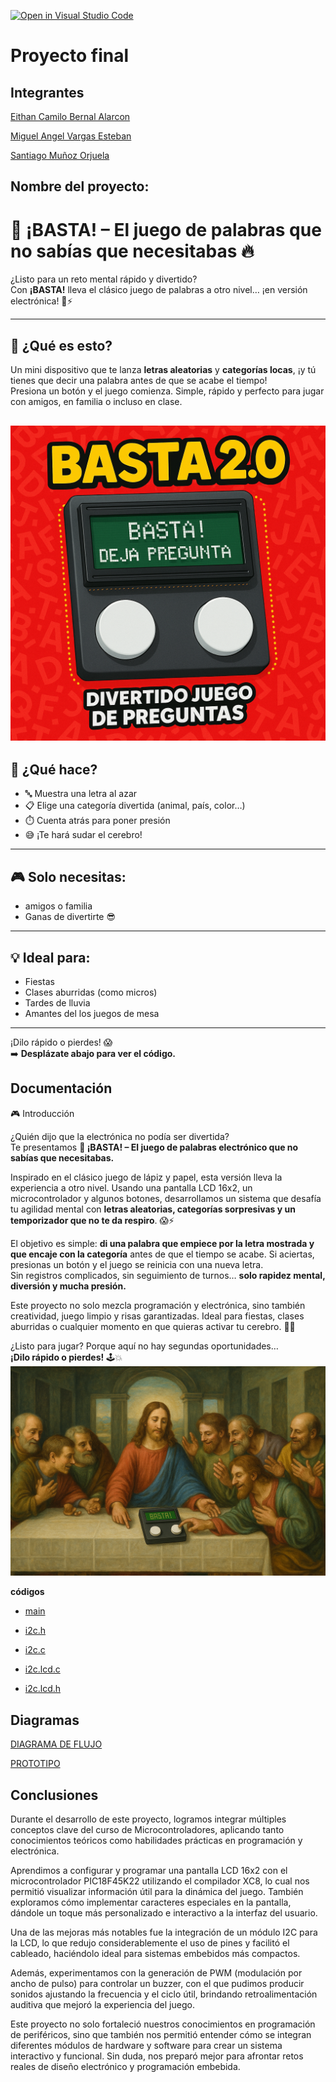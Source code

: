[![Open in Visual Studio Code](https://classroom.github.com/assets/open-in-vscode-2e0aaae1b6195c2367325f4f02e2d04e9abb55f0b24a779b69b11b9e10269abc.svg)](https://classroom.github.com/online_ide?assignment_repo_id=19632335&assignment_repo_type=AssignmentRepo)


# Proyecto final

## Integrantes

[Eithan Camilo Bernal Alarcon](https://github.com/EithanCBernal)

[Miguel Angel Vargas Esteban](https://github.com/miguelitoapk)

[Santiago Muñoz Orjuela](https://github.com/santiagomunoz713) 

## Nombre del proyecto: 

# 🚨 ¡BASTA! – El juego de palabras que no sabías que necesitabas 🔥

¿Listo para un reto mental rápido y divertido?  
Con **¡BASTA!** lleva el clásico juego de palabras a otro nivel… ¡en versión electrónica! 🧠⚡

---

## 🤩 ¿Qué es esto?

Un mini dispositivo que te lanza **letras aleatorias** y **categorías locas**, ¡y tú tienes que decir una palabra antes de que se acabe el tiempo!  
Presiona un botón y el juego comienza. Simple, rápido y perfecto para jugar con amigos, en familia o incluso en clase.


![BAsta](/ChatGPT%20Image%2025%20may%202025,%2019_26_19.png)
---

## 🧩 ¿Qué hace?
- 🔤 Muestra una letra al azar
- 📋 Elige una categoría divertida (animal, país, color…)
- ⏱️ Cuenta atrás para poner presión
- 😅 ¡Te hará sudar el cerebro!

---

## 🎮 Solo necesitas:

- amigos o familia
- Ganas de divertirte 😎  

---

## 💡 Ideal para:
- Fiestas  
- Clases aburridas (como micros)  
- Tardes de lluvia  
- Amantes del los juegos de mesa 

---

¡Dilo rápido o pierdes! 😱  
➡️ **Desplázate abajo para ver el código.**  




## Documentación


 🎮 Introducción

¿Quién dijo que la electrónica no podía ser divertida?  
Te presentamos **🚨 ¡BASTA! – El juego de palabras electrónico que no sabías que necesitabas.**

Inspirado en el clásico juego de lápiz y papel, esta versión lleva la experiencia a otro nivel. Usando una pantalla LCD 16x2, un microcontrolador y algunos botones, desarrollamos un sistema que desafía tu agilidad mental con **letras aleatorias, categorías sorpresivas y un temporizador que no te da respiro**. 😱⚡

El objetivo es simple: **di una palabra que empiece por la letra mostrada y que encaje con la categoría** antes de que el tiempo se acabe. Si aciertas, presionas un botón y el juego se reinicia con una nueva letra.  
Sin registros complicados, sin seguimiento de turnos… **solo rapidez mental, diversión y mucha presión.**

Este proyecto no solo mezcla programación y electrónica, sino también creatividad, juego limpio y risas garantizadas. Ideal para fiestas, clases aburridas o cualquier momento en que quieras activar tu cerebro. 🧠🔥

¿Listo para jugar? Porque aquí no hay segundas oportunidades…  
**¡Dilo rápido o pierdes!** 🕹️💥
![Basta Promocional](/ChatGPT%20Image%2025%20may%202025,%2019_35_46.png)

**códigos** 

- [main](/newmain.c)

- [i2c.h](/i2c.h)

- [i2c.c](/i2c.c)

- [i2c.lcd.c](/i2c_lcd.c)

- [i2c.lcd.h](/i2c_lcd.h)

## Diagramas

[DIAGRAMA DE FLUJO](/basta_game_flowchart.mermaid)

[PROTOTIPO](/WhatsApp%20Image%202025-05-25%20at%207.22.04%20PM.jpeg)

## Conclusiones

Durante el desarrollo de este proyecto, logramos integrar múltiples conceptos clave del curso de Microcontroladores, aplicando tanto conocimientos teóricos como habilidades prácticas en programación y electrónica.

Aprendimos a configurar y programar una pantalla LCD 16x2 con el microcontrolador PIC18F45K22 utilizando el compilador XC8, lo cual nos permitió visualizar información útil para la dinámica del juego. También exploramos cómo implementar caracteres especiales en la pantalla, dándole un toque más personalizado e interactivo a la interfaz del usuario.

Una de las mejoras más notables fue la integración de un módulo I2C para la LCD, lo que redujo considerablemente el uso de pines y facilitó el cableado, haciéndolo ideal para sistemas embebidos más compactos.

Además, experimentamos con la generación de PWM (modulación por ancho de pulso) para controlar un buzzer, con el que pudimos producir sonidos ajustando la frecuencia y el ciclo útil, brindando retroalimentación auditiva que mejoró la experiencia del juego.

Este proyecto no solo fortaleció nuestros conocimientos en programación de periféricos, sino que también nos permitió entender cómo se integran diferentes módulos de hardware y software para crear un sistema interactivo y funcional.
Sin duda, nos preparó mejor para afrontar retos reales de diseño electrónico y programación embebida.
<!-- Crear una carpeta src e incluir en ella los códigos y/o el proyecto de mplab-->
